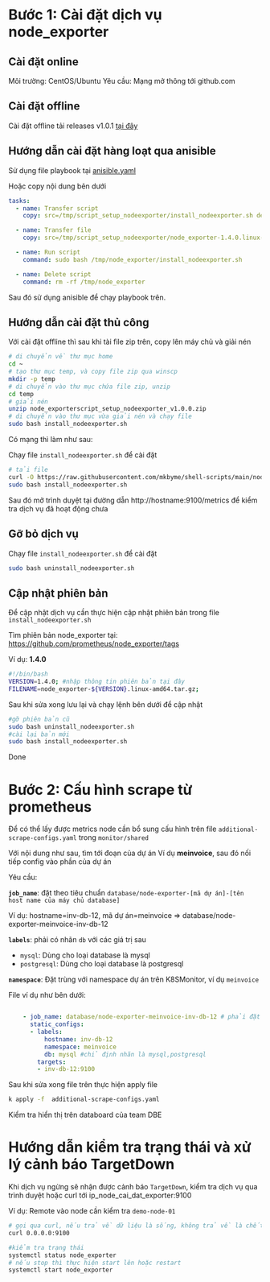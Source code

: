 # Bước 1: Cài đặt dịch vụ node_exporter

## Cài đặt online

Môi trường: CentOS/Ubuntu
Yêu cầu: Mạng mở thông tới github.com

## Cài đặt offline

Cài đặt offline tải releases v1.0.1 [tại đây](https://github.com/mkbyme/shell-scripts/releases/download/node_exporter_v1.0.1/node_exporter_v1.0.1.zip)


## Hướng dẫn cài đặt hàng loạt qua anisible

Sử dụng file playbook tại [anisible.yaml](/node_exporter/anisible.yml)

Hoặc copy nội dung bên dưới

```yaml
tasks:
  - name: Transfer script
    copy: src=/tmp/script_setup_nodeexporter/install_nodeexporter.sh dest=/tmp/node_exporter mode=0755

  - name: Transfer file
    copy: src=/tmp/script_setup_nodeexporter/node_exporter-1.4.0.linux-amd64.tar.gz dest=/tmp/node_exporter

  - name: Run script
    command: sudo bash /tmp/node_exporter/install_nodeexporter.sh

  - name: Delete script
    command: rm -rf /tmp/node_exporter
```

Sau đó sử dụng anisible để chạy playbook trên.

## Hướng dẫn cài đặt thủ công

Với cài đặt offline thì sau khi tài file zip trên, copy lên máy chủ và giải nén

```sh
# di chuyển về thư mục home
cd ~
# tạo thư mục temp, và copy file zip qua winscp
mkdir -p temp
# di chuyển vào thư mục chứa file zip, unzip
cd temp
# giải nén
unzip node_exporterscript_setup_nodeexporter_v1.0.0.zip
# di chuyển vào thư mục vừa giải nén và chạy file 
sudo bash install_nodeexporter.sh
```

Có mạng thì làm như sau:

Chạy file `install_nodeexporter.sh` để cài đặt

```sh
# tải file
curl -O https://raw.githubusercontent.com/mkbyme/shell-scripts/main/node_exporter/install_nodeexporter.sh
sudo bash install_nodeexporter.sh
```
Sau đó mở trình duyệt tại đường dẫn http://hostname:9100/metrics để kiểm tra dịch vụ đã hoạt động chưa

## Gỡ bỏ dịch vụ

Chạy file `install_nodeexporter.sh` để cài đặt

```sh
sudo bash uninstall_nodeexporter.sh
```
## Cập nhật phiên bản

Để cập nhật dịch vụ cần thực hiện cập nhật phiên bản trong file `install_nodeexporter.sh`

Tìm phiên bản node_exporter tại: https://github.com/prometheus/node_exporter/tags

Ví dụ: **1.4.0**

```sh
#!/bin/bash
VERSION=1.4.0; #nhập thông tin phiên bản tại đây
FILENAME=node_exporter-${VERSION}.linux-amd64.tar.gz;
```
Sau khi sửa xong lưu lại và chạy lệnh bên dưới để cập nhật

```sh
#gỡ phiên bản cũ
sudo bash uninstall_nodeexporter.sh
#cài lại bản mới
sudo bash install_nodeexporter.sh
```
Done

# Bước 2: Cấu hình scrape từ prometheus

Để có thể lấy được metrics node cần bổ sung cấu hình trên file `additional-scrape-configs.yaml` trong `monitor/shared`

Với nội dung như sau, tìm tới đoạn của dự án
Ví dụ **meinvoice**, sau đó nối tiếp config vào phần của dự án

Yêu cầu:

**`job_name`**: đặt theo tiêu chuẩn `database/node-exporter-[mã dự án]-[tên host name của máy chủ database]`

Ví dụ: hostname=inv-db-12, mã dự án=meinvoice => database/node-exporter-meinvoice-inv-db-12

**`labels`**: phải có nhãn `db` với các giá trị sau
- `mysql`: Dùng cho loại database là mysql
- `postgresql`: Dùng cho loại database là postgresql

**`namespace`**: Đặt trùng với namespace dự án trên K8SMonitor, ví dụ `meinvoice`

File ví dụ như bên dưới:

```yaml

    - job_name: database/node-exporter-meinvoice-inv-db-12 # phải đặt tên tiền tố là database
      static_configs:
      - labels:
          hostname: inv-db-12
          namespace: meinvoice
          db: mysql #chỉ định nhãn là mysql,postgresql
        targets:
        - inv-db-12:9100

```

Sau khi sửa xong file trên thực hiện apply file
```sh
k apply -f  additional-scrape-configs.yaml
```

Kiểm tra hiển thị trên databoard của team DBE

# Hướng dẫn kiểm tra trạng thái và xử lý cảnh báo TargetDown

Khi dịch vụ ngừng sẽ nhận được cảnh báo `TargetDown`, kiểm tra dịch vụ qua trình duyệt hoặc curl tới ip_node_cai_dat_exporter:9100

Ví dụ: Remote vào node cần kiểm tra `demo-node-01`

```sh
# gọi qua curl, nếu trả về dữ liệu là sống, không trả về là chết
curl 0.0.0.0:9100
```

```sh
#kiểm tra trạng thái
systemctl status node_exporter
# nếu stop thì thực hiện start lên hoặc restart
systemctl start node_exporter
```

